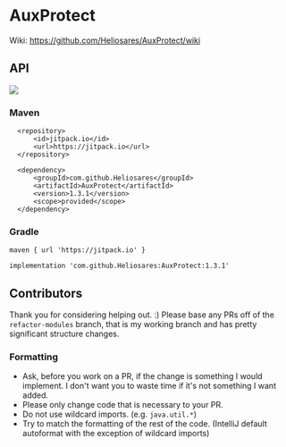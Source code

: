 # AuxProtect
Wiki: https://github.com/Heliosares/AuxProtect/wiki

## API
[![](https://jitpack.io/v/Heliosares/AuxProtect.svg)](https://jitpack.io/#Heliosares/AuxProtect)
### Maven
```
  <repository>
      <id>jitpack.io</id>
      <url>https://jitpack.io</url>
  </repository>
  
  <dependency>
      <groupId>com.github.Heliosares</groupId>
      <artifactId>AuxProtect</artifactId>
      <version>1.3.1</version>
      <scope>provided</scope>
  </dependency>
```
### Gradle
```
maven { url 'https://jitpack.io' }

implementation 'com.github.Heliosares:AuxProtect:1.3.1'
```

## Contributors
Thank you for considering helping out. :)
Please base any PRs off of the `refactor-modules` branch, that is my working branch and has pretty significant structure changes.
### Formatting
- Ask, before you work on a PR, if the change is something I would implement. I don't want you to waste time if it's not something I want added.
- Please only change code that is necessary to your PR.
- Do not use wildcard imports. (e.g. `java.util.*`)
- Try to match the formatting of the rest of the code. (IntelliJ default autoformat with the exception of wildcard imports)

